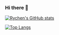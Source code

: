 ### Hi there 👋

[![Rychen's GitHub stats](https://github-readme-stats.vercel.app/api?username=rychenwong&show_icons=true)](https://github.com/rychenwong/github-readme-stats)


[![Top Langs](https://github-readme-stats.vercel.app/api/top-langs/?username=rychenwong&layout=compact)](https://github.com/rychenwong/github-readme-stats)



<!--
**rychenwong/rychenwong** is a ✨ _special_ ✨ repository because its `README.md` (this file) appears on your GitHub profile.

Here are some ideas to get you started:

- 🔭 I’m currently working on ...
- 🌱 I’m currently learning ...
- 👯 I’m looking to collaborate on ...
- 🤔 I’m looking for help with ...
- 💬 Ask me about ...
- 📫 How to reach me: ...
- 😄 Pronouns: ...
- ⚡ Fun fact: ...
-->

